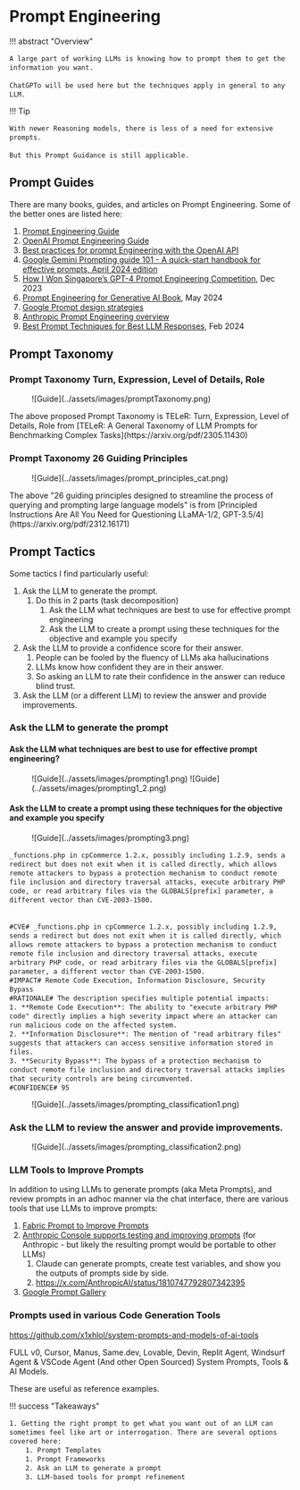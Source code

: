 # Prompt Engineering

!!! abstract "Overview"

    A large part of working LLMs is knowing how to prompt them to get the information you want.

    ChatGPTo will be used here but the techniques apply in general to any LLM.


!!! Tip

    With newer Reasoning models, there is less of a need for extensive prompts.

    But this Prompt Guidance is still applicable.

## Prompt Guides
There are many books, guides, and articles on Prompt Engineering. Some of the better ones are listed here:

1. [Prompt Engineering Guide](https://www.promptingguide.ai/) 
1. [OpenAI Prompt Engineering Guide](https://platform.openai.com/docs/guides/prompt-engineering) 
2. [Best practices for prompt Engineering with the OpenAI API](https://help.openai.com/en/articles/6654000-best-practices-for-prompt-engineering-with-the-openai-api)
3. [Google Gemini Prompting guide 101 - A quick-start handbook for effective prompts, April 2024 edition](https://services.google.com/fh/files/misc/gemini-for-google-workspace-prompting-guide-101.pdf)
4. [How I Won Singapore’s GPT-4 Prompt Engineering Competition](https://towardsdatascience.com/how-i-won-singapores-gpt-4-prompt-engineering-competition-34c195a93d41), Dec 2023
5. [Prompt Engineering for Generative AI Book](https://www.oreilly.com/library/view/prompt-engineering-for/9781098153427/), May 2024
6. [Google Prompt design strategies](https://ai.google.dev/gemini-api/docs/prompting-strategies) 
7. [Anthropic Prompt Engineering overview](https://docs.anthropic.com/en/docs/build-with-claude/prompt-engineering/overview) 
8. [Best Prompt Techniques for Best LLM Responses](https://medium.com/the-modern-scientist/best-prompt-techniques-for-best-llm-responses-24d2ff4f6bca), Feb 2024


## Prompt Taxonomy
### Prompt Taxonomy Turn, Expression, Level of Details, Role

<figure markdown>
![Guide](../assets/images/promptTaxonomy.png)
</figure>
The above proposed Prompt Taxonomy is TELeR: Turn, Expression, Level of Details, Role from  [TELeR: A General Taxonomy of LLM Prompts for Benchmarking Complex Tasks](https://arxiv.org/pdf/2305.11430)

### Prompt Taxonomy 26 Guiding Principles
<figure markdown>
![Guide](../assets/images/prompt_principles_cat.png) 
</figure>
The above "26 guiding principles designed to streamline the process of querying and prompting large language models" is from [Principled Instructions Are All You Need for Questioning LLaMA-1/2, GPT-3.5/4](https://arxiv.org/pdf/2312.16171)


## Prompt Tactics

Some tactics I find particularly useful:

1. Ask the LLM to generate the prompt.
      1. Do this in 2 parts (task decomposition)
         1. Ask the LLM what techniques are best to use for effective prompt engineering
         2. Ask the LLM to create a prompt using these techniques for the objective and example you specify
3. Ask the LLM to provide a confidence score for their answer. 
      1. People can be fooled by the fluency of LLMs aka hallucinations 
      2. LLMs know how confident they are in their answer.
      3. So asking an LLM to rate their confidence in the answer can reduce blind trust.
4. Ask the LLM (or a different LLM) to review the answer and provide improvements.


### Ask the LLM to generate the prompt

#### Ask the LLM what techniques are best to use for effective prompt engineering?


<figure markdown>
![Guide](../assets/images/prompting1.png)
![Guide](../assets/images/prompting1_2.png)
</figure>


#### Ask the LLM to create a prompt using these techniques for the objective and example you specify

<figure markdown>
![Guide](../assets/images/prompting3.png)
</figure>




````
_functions.php in cpCommerce 1.2.x, possibly including 1.2.9, sends a redirect but does not exit when it is called directly, which allows remote attackers to bypass a protection mechanism to conduct remote file inclusion and directory traversal attacks, execute arbitrary PHP code, or read arbitrary files via the GLOBALS[prefix] parameter, a different vector than CVE-2003-1500.


#CVE# _functions.php in cpCommerce 1.2.x, possibly including 1.2.9, sends a redirect but does not exit when it is called directly, which allows remote attackers to bypass a protection mechanism to conduct remote file inclusion and directory traversal attacks, execute arbitrary PHP code, or read arbitrary files via the GLOBALS[prefix] parameter, a different vector than CVE-2003-1500.
#IMPACT# Remote Code Execution, Information Disclosure, Security Bypass
#RATIONALE# The description specifies multiple potential impacts:
1. **Remote Code Execution**: The ability to "execute arbitrary PHP code" directly implies a high severity impact where an attacker can run malicious code on the affected system.
2. **Information Disclosure**: The mention of "read arbitrary files" suggests that attackers can access sensitive information stored in files.
3. **Security Bypass**: The bypass of a protection mechanism to conduct remote file inclusion and directory traversal attacks implies that security controls are being circumvented.
#CONFIDENCE# 95
````



<figure markdown>
![Guide](../assets/images/prompting_classification1.png)
</figure>

### Ask the LLM to review the answer and provide improvements.
<figure markdown>
![Guide](../assets/images/prompting_classification2.png)
</figure>

### LLM Tools to Improve Prompts

In addition to using LLMs to generate prompts (aka Meta Prompts), and review prompts in an adhoc manner via the chat interface, there are various tools that use LLMs to improve prompts:

1. [Fabric Prompt to Improve Prompts](./Fabric.md#fabric-prompt-to-improve-prompts)
2. [Anthropic Console supports testing and improving prompts](https://www.anthropic.com/news/evaluate-prompts) (for Anthropic - but likely the resulting prompt would be portable to other LLMs)
    1. Claude can generate prompts, create test variables, and show you the outputs of prompts side by side.
    2. https://x.com/AnthropicAI/status/1810747792807342395
3. [Google Prompt Gallery](https://aistudio.google.com/app/gallery) 

### Prompts used in various Code Generation Tools

https://github.com/x1xhlol/system-prompts-and-models-of-ai-tools

FULL v0, Cursor, Manus, Same.dev, Lovable, Devin, Replit Agent, Windsurf Agent & VSCode Agent (And other Open Sourced) System Prompts, Tools & AI Models.

These are useful as reference examples.

!!! success "Takeaways" 

    1. Getting the right prompt to get what you want out of an LLM can sometimes feel like art or interrogation. There are several options covered here:
        1. Prompt Templates
        1. Prompt Frameworks
        2. Ask an LLM to generate a prompt
        3. LLM-based tools for prompt refinement
